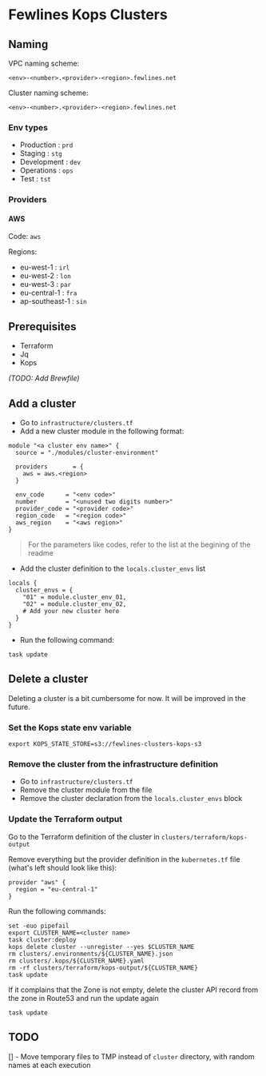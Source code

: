 # Fewlines Kops Clusters

## Naming

VPC naming scheme:

`<env>-<number>.<provider>-<region>.fewlines.net`

Cluster naming scheme:

`<env>-<number>.<provider>-<region>.fewlines.net`

### Env types

- Production  : `prd`
- Staging     : `stg`
- Development : `dev`
- Operations  : `ops`
- Test        : `tst`

### Providers

#### AWS

Code: `aws`

Regions:

- eu-west-1       : `irl`
- eu-west-2       : `lon`
- eu-west-3       : `par`
- eu-central-1    : `fra`
- ap-southeast-1  : `sin`

## Prerequisites

- Terraform
- Jq
- Kops

*(TODO: Add Brewfile)*

## Add a cluster

- Go to `infrastructure/clusters.tf`
- Add a new cluster module in the following format:

```
module "<a cluster env name>" {
  source = "./modules/cluster-environment"

  providers       = {
    aws = aws.<region>
  }

  env_code      = "<env code>"
  number        = "<unused two digits number>"
  provider_code = "<provider code>"
  region_code   = "<region code>"
  aws_region    = "<aws region>"
}
```

> For the parameters like codes, refer to the list at the begining of the readme

- Add the cluster definition to the `locals.cluster_envs` list

```
locals {
  cluster_envs = {
    "01" = module.cluster_env_01,
    "02" = module.cluster_env_02,
    # Add your new cluster here
  }
}
```

- Run the following command:

```
task update
```


## Delete a cluster

Deleting a cluster is a bit cumbersome for now. It will be improved in the future.

### Set the Kops state env variable

```
export KOPS_STATE_STORE=s3://fewlines-clusters-kops-s3
```

### Remove the cluster from the infrastructure definition

- Go to `infrastructure/clusters.tf`
- Remove the cluster module from the file
- Remove the cluster declaration from the `locals.cluster_envs` block

### Update the Terraform output

Go to the Terraform definition of the cluster in `clusters/terraform/kops-output`

Remove everything but the provider definition in the `kubernetes.tf` file (what's left should look like this):

```
provider "aws" {
  region = "eu-central-1"
}
```

Run the following commands:

```
set -euo pipefail
export CLUSTER_NAME=<cluster name>
task cluster:deploy
kops delete cluster --unregister --yes $CLUSTER_NAME
rm clusters/.environments/${CLUSTER_NAME}.json
rm clusters/.kops/${CLUSTER_NAME}.yaml
rm -rf clusters/terraform/kops-output/${CLUSTER_NAME}
task update
```

If it complains that the Zone is not empty, delete the cluster API record from the zone in Route53 and run the update again

```
task update
```

## TODO

[] - Move temporary files to TMP instead of `cluster` directory, with random names at each execution
